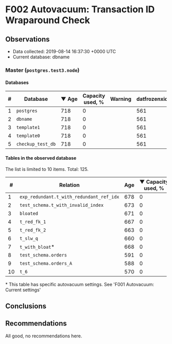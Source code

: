 # F002 Autovacuum: Transaction ID Wraparound Check #

## Observations ##
- Data collected: 2019-08-14 16:37:30 +0000 UTC
- Current database: dbname




### Master (`postgres.test3.node`) ###


#### Databases ####


| \# | Database | &#9660;&nbsp;Age | Capacity used, % | Warning | datfrozenxid |
|--|--------|-----|------------------|---------|--------------|
| 1 |`postgres`|718 |0 |  |561 |
| 2 |`dbname`|718 |0 |  |561 |
| 3 |`template1`|718 |0 |  |561 |
| 4 |`template0`|718 |0 |  |561 |
| 5 |`checkup_test_db`|718 |0 |  |561 |


#### Tables in the observed database ####
The list is limited to 10 items. Total: 125.

| \# | Relation | Age | &#9660;&nbsp;Capacity used, % | Warning |rel_relfrozenxid | toast_relfrozenxid |
|---|-------|-----|------------------|---------|-----------------|--------------------|
| 1 |`exp_redundant.t_with_redundant_ref_idx` |678 |0 |  |601 |0 |
| 2 |`test_schema.t_with_invalid_index` |673 |0 |  |606 |0 |
| 3 |`bloated` |671 |0 |  |608 |0 |
| 4 |`t_red_fk_1` |667 |0 |  |612 |0 |
| 5 |`t_red_fk_2` |663 |0 |  |616 |0 |
| 6 |`t_slw_q` |660 |0 |  |619 |0 |
| 7 |`t_with_bloat`\* |668 |0 |  |611 |0 |
| 8 |`test_schema.orders` |591 |0 |  |688 |0 |
| 9 |`test_schema.orders_A` |588 |0 |  |691 |0 |
| 10 |`t_6` |570 |0 |  |709 |0 |


\* This table has specific autovacuum settings. See 'F001 Autovacuum: Current settings'


## Conclusions ##
 


## Recommendations ##
  All good, no recommendations here.
 

